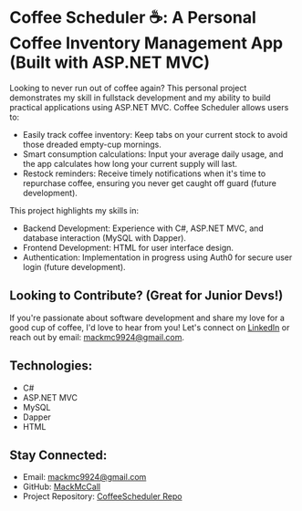# Coffee Scheduler ☕: A Personal Coffee Inventory Management App (Built with ASP.NET MVC)

Looking to never run out of coffee again? This personal project demonstrates my skill in fullstack development and my ability to build practical applications using ASP.NET MVC. Coffee Scheduler allows users to:

- Easily track coffee inventory: Keep tabs on your current stock to avoid those dreaded empty-cup mornings.
- Smart consumption calculations: Input your average daily usage, and the app calculates how long your current supply will last.
- Restock reminders: Receive timely notifications when it's time to repurchase coffee, ensuring you never get caught off guard (future development).

This project highlights my skills in:

- Backend Development: Experience with C#, ASP.NET MVC, and database interaction (MySQL with Dapper).
- Frontend Development: HTML for user interface design.
- Authentication: Implementation in progress using Auth0 for secure user login (future development).

## Looking to Contribute? (Great for Junior Devs!)

If you're passionate about software development and share my love for a good cup of coffee, I'd love to hear from you! Let's connect on [LinkedIn](https://www.linkedin.com/in/mackmccall/) or reach out by email: [mackmc9924@gmail.com](mailto:mackmc9924@gmail.com).

## Technologies:

- C#
- ASP.NET MVC
- MySQL
- Dapper
- HTML

## Stay Connected:

- Email: [mackmc9924@gmail.com](mailto:mackmc9924@gmail.com)
- GitHub: [MackMcCall](https://github.com/MackMcCall)
- Project Repository: [CoffeeScheduler Repo](https://github.com/MackMcCall/CoffeeSchedulingApp)
